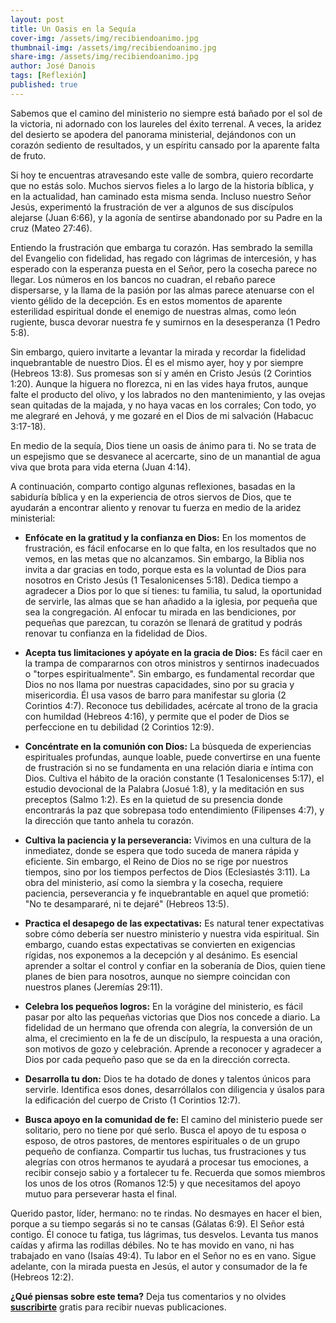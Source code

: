 ```yaml
---
layout: post
title: Un Oasis en la Sequía
cover-img: /assets/img/recibiendoanimo.jpg
thumbnail-img: /assets/img/recibiendoanimo.jpg
share-img: /assets/img/recibiendoanimo.jpg
author: José Danois
tags: [Reflexión]
published: true
---
```

Sabemos que el camino del ministerio no siempre está bañado por el sol de la victoria, ni adornado con los laureles del éxito terrenal. A veces, la aridez del desierto se apodera del panorama ministerial, dejándonos con un corazón sediento de resultados, y un espíritu cansado por la aparente falta de fruto.

Si hoy te encuentras atravesando este valle de sombra, quiero recordarte que no estás solo. Muchos siervos fieles a lo largo de la historia bíblica, y en la actualidad, han caminado esta misma senda. Incluso nuestro Señor Jesús, experimentó la frustración de ver a algunos de sus discípulos alejarse (Juan 6:66), y la agonía de sentirse abandonado por su Padre en la cruz (Mateo 27:46).

Entiendo la frustración que embarga tu corazón. Has sembrado la semilla del Evangelio con fidelidad, has regado con lágrimas de intercesión, y has esperado con la esperanza puesta en el Señor, pero la cosecha parece no llegar. Los números en los bancos no cuadran, el rebaño parece dispersarse, y la llama de la pasión por las almas parece atenuarse con el viento gélido de la decepción. Es en estos momentos de aparente esterilidad espiritual donde el enemigo de nuestras almas, como león rugiente, busca devorar nuestra fe y sumirnos en la desesperanza (1 Pedro 5:8).

Sin embargo, quiero invitarte a levantar la mirada y recordar la fidelidad inquebrantable de nuestro Dios. Él es el mismo ayer, hoy y por siempre (Hebreos 13:8). Sus promesas son sí y amén en Cristo Jesús (2 Corintios 1:20). Aunque la higuera no florezca, ni en las vides haya frutos, aunque falte el producto del olivo, y los labrados no den mantenimiento, y las ovejas sean quitadas de la majada, y no haya vacas en los corrales; Con todo, yo me alegraré en Jehová, y me gozaré en el Dios de mi salvación (Habacuc 3:17-18).

En medio de la sequía, Dios tiene un oasis de ánimo para ti. No se trata de un espejismo que se desvanece al acercarte, sino de un manantial de agua viva que brota para vida eterna (Juan 4:14).

A continuación, comparto contigo algunas reflexiones, basadas en la sabiduría bíblica y en la experiencia de otros siervos de Dios, que te ayudarán a encontrar aliento y renovar tu fuerza en medio de la aridez ministerial:

-   **Enfócate en la gratitud y la confianza en Dios:** En los momentos de frustración, es fácil enfocarse en lo que falta, en los resultados que no vemos, en las metas que no alcanzamos. Sin embargo, la Biblia nos invita a dar gracias en todo, porque esta es la voluntad de Dios para nosotros en Cristo Jesús (1 Tesalonicenses 5:18). Dedica tiempo a agradecer a Dios por lo que sí tienes: tu familia, tu salud, la oportunidad de servirle, las almas que se han añadido a la iglesia, por pequeña que sea la congregación. Al enfocar tu mirada en las bendiciones, por pequeñas que parezcan, tu corazón se llenará de gratitud y podrás renovar tu confianza en la fidelidad de Dios.
    
-   **Acepta tus limitaciones y apóyate en la gracia de Dios:** Es fácil caer en la trampa de compararnos con otros ministros y sentirnos inadecuados o "torpes espiritualmente". Sin embargo, es fundamental recordar que Dios no nos llama por nuestras capacidades, sino por su gracia y misericordia. Él usa vasos de barro para manifestar su gloria (2 Corintios 4:7). Reconoce tus debilidades, acércate al trono de la gracia con humildad (Hebreos 4:16), y permite que el poder de Dios se perfeccione en tu debilidad (2 Corintios 12:9).
    
-   **Concéntrate en la comunión con Dios:** La búsqueda de experiencias espirituales profundas, aunque loable, puede convertirse en una fuente de frustración si no se fundamenta en una relación diaria e íntima con Dios. Cultiva el hábito de la oración constante (1 Tesalonicenses 5:17), el estudio devocional de la Palabra (Josué 1:8), y la meditación en sus preceptos (Salmo 1:2). Es en la quietud de su presencia donde encontrarás la paz que sobrepasa todo entendimiento (Filipenses 4:7), y la dirección que tanto anhela tu corazón.
    
-   **Cultiva la paciencia y la perseverancia:** Vivimos en una cultura de la inmediatez, donde se espera que todo suceda de manera rápida y eficiente. Sin embargo, el Reino de Dios no se rige por nuestros tiempos, sino por los tiempos perfectos de Dios (Eclesiastés 3:11). La obra del ministerio, así como la siembra y la cosecha, requiere paciencia, perseverancia y fe inquebrantable en aquel que prometió: "No te desampararé, ni te dejaré" (Hebreos 13:5).
    
-   **Practica el desapego de las expectativas:** Es natural tener expectativas sobre cómo debería ser nuestro ministerio y nuestra vida espiritual. Sin embargo, cuando estas expectativas se convierten en exigencias rígidas, nos exponemos a la decepción y al desánimo. Es esencial aprender a soltar el control y confiar en la soberanía de Dios, quien tiene planes de bien para nosotros, aunque no siempre coincidan con nuestros planes (Jeremías 29:11).
    
-   **Celebra los pequeños logros:** En la vorágine del ministerio, es fácil pasar por alto las pequeñas victorias que Dios nos concede a diario. La fidelidad de un hermano que ofrenda con alegría, la conversión de un alma, el crecimiento en la fe de un discípulo, la respuesta a una oración, son motivos de gozo y celebración. Aprende a reconocer y agradecer a Dios por cada pequeño paso que se da en la dirección correcta.
    
-   **Desarrolla tu don:** Dios te ha dotado de dones y talentos únicos para servirle. Identifica esos dones, desarróllalos con diligencia y úsalos para la edificación del cuerpo de Cristo (1 Corintios 12:7).
    
-   **Busca apoyo en la comunidad de fe:** El camino del ministerio puede ser solitario, pero no tiene por qué serlo. Busca el apoyo de tu esposa o esposo, de otros pastores, de mentores espirituales o de un grupo pequeño de confianza. Compartir tus luchas, tus frustraciones y tus alegrías con otros hermanos te ayudará a procesar tus emociones, a recibir consejo sabio y a fortalecer tu fe. Recuerda que somos miembros los unos de los otros (Romanos 12:5) y que necesitamos del apoyo mutuo para perseverar hasta el final.
    
Querido pastor, líder, hermano: no te rindas. No desmayes en hacer el bien, porque a su tiempo segarás si no te cansas (Gálatas 6:9). El Señor está contigo. Él conoce tu fatiga, tus lágrimas, tus desvelos. Levanta tus manos caídas y afirma las rodillas débiles. No te has movido en vano, ni has trabajado en vano (Isaías 49:4). Tu labor en el Señor no es en vano. Sigue adelante, con la mirada puesta en Jesús, el autor y consumador de la fe (Hebreos 12:2).

**¿Qué piensas sobre este tema?** Deja tus comentarios y no olvides **[suscribirte](https://www.feedio.co/@jdanois)** gratis para recibir nuevas publicaciones.
<!--stackedit_data:
eyJoaXN0b3J5IjpbMTU3NzIwMjg2Ml19
-->